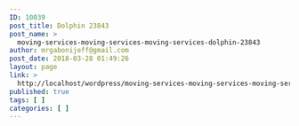 ```yaml
---
ID: 10039
post_title: Dolphin 23843
post_name: >
  moving-services-moving-services-moving-services-dolphin-23843
author: mrgabonijeff@gmail.com
post_date: 2018-03-28 01:49:26
layout: page
link: >
  http://localhost/wordpress/moving-services-moving-services-moving-services-dolphin-23843/
published: true
tags: [ ]
categories: [ ]
---
```

